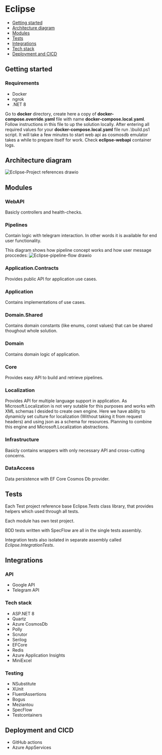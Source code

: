 # Eclipse

- [Getting started](#getting-started)
- [Architecture diagram](#architecture-diagram)
- [Modules](#modules)
- [Tests](#tests)
- [Integrations](#integrations)
- [Tech stack](#tech-stack)
- [Deployment and CICD](#deployment-and-cicd)

## Getting started

### Requirements
* Docker
* ngrok
* .NET 8

Go to __docker__ directory, create here a copy of __docker-compose.override.yaml__ file with name __docker-compose.local.yaml__.
Follow instructions in this file to up the solution locally.
After entering all required values for your __docker-compose.local.yaml__ file run .\build.ps1 script.
It will take a few minutes to start web api as cosmosdb emulator takes a while to prepare itself for work.
Check __eclipse-webapi__ container logs.

## Architecture diagram
![Eclipse-Project references drawio](https://github.com/DaniilPoiarkov/Eclipse/assets/101814817/8c32847f-ecaf-4927-9e24-de2210a353b0)

## Modules

### WebAPI
Basicly controllers and health-checks.

### Pipelines
Contain logic with telegram interaction. In other words it is available for end user functionality.

This diagram shows how pipeline concept works and how user message proccedes:
![Eclipse-pipeline-flow drawio](https://github.com/DaniilPoiarkov/Eclipse/assets/101814817/1b0ce07a-1aa7-4225-b25b-bc96a89e26f2)

### Application.Contracts
Provides public API for application use cases.

### Application
Contains implementations of use cases.

### Domain.Shared
Contains domain constants (like enums, const values) that can be shared thoughout whole solution.

### Domain
Contains domain logic of application.

### Core
Provides easy API to build and retrieve pipelines.

### Localization
Provides API for multiple language support in application. As Microsoft.Localization is not very sutable for this purposes and works with XML schemas I desided to create own engine. Here we have ability to dynamicly set culture for localization (Without taking it from request headers) and using json as a schema for resources. Planning to combine this engine and Microsoft.Localization abstractions.

### Infrastructure
Basicly contains wrappers with only necessary API and cross-cutting concerns.

### DataAccess
Data persistence with EF Core Cosmos Db provider.

## Tests
<p>Each Test project reference base Eclipse.Tests class library, that provides helpers which used through all tests.</p>
<p>Each module has own test project.</p>
<p>BDD tests written with SpecFlow are all in the single tests assembly.</p>
<p>Integration tests also isolated in separate assembly called <i>Eclipse.IntegrationTests</i>.</p>

## Integrations
### API
* Google API
* Telegram API

### Tech stack
* ASP.NET 8
* Quartz
* Azure CosmosDb
* Polly
* Scrutor
* Serilog
* EFCore
* Redis
* Azure Application Insights
* MiniExcel

### Testing
* NSubstitute
* XUnit
* FluentAssertions
* Bogus
* Meziantou
* SpecFlow
* Testcontainers

## Deployment and CICD
* GitHub actions
* Azure AppServices


